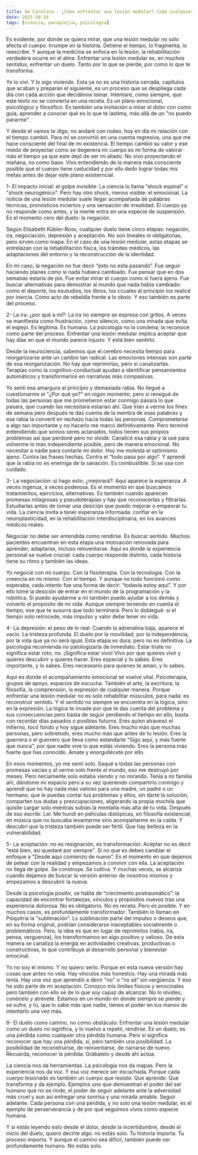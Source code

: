 ```yaml
---
title: De Carolina - ¿Cómo enfrentar una lesión medular? Como cualquier duelo
date: 2025-10-10
tags: [ciencia, paraplejia, psicología]
---
```

Es evidente, por donde se quiera mirar, que una lesión medular no solo afecta el cuerpo. Irrumpe en la historia. Detiene el tiempo, lo fragmenta, lo reescribe. Y aunque la medicina se enfoca en la lesión, la rehabilitación verdadera ocurre en el alma. Enfrentar una lesión medular es, en muchos sentidos, enfrentar un duelo. Tanto por lo que se pierde, por como lo que te transforma.

Yo lo viví. Y lo sigo viviendo. Esta ya no es una historia cerrada, capítulos que acaban y preparan el siguiente, es un proceso que se despliega cada día con cada acción que decidimos tomar. Intentaré, como siempre, que este texto no se convierta en una receta. Es un plano emocional, psicológico y filosófico. Es también una invitación a mirar el dolor con como guía, aprender a conocer qué es lo que te lastima, más allá de un "no puedo pararme".

Y desde el vamos te digo, no andaré con rodeo, hoy en día mi relación con el tiempo cambió. Para mí se convirtió en una cuenta regresiva, una que me hace consciente del final de mi existencia. El tiempo cambió su valor y ese miedo de proyectar como se degenera mi cuerpo es mi forma de valorar más el tiempo ya que este dejó de ser mi aliado. No vivo proyectando el mañana, no como base. Vivo entendiendo de la manera más consciente posible que el cuerpo tiene caducidad y por ello dedo lograr todas mis metas antes de dejar este plano existerncial.

1- El impacto inicial: el golpe invisible:
La ciencia lo llama “shock espinal” o "shock neurogénico". Pero hay otro shock, menos visible: el emocional. La noticia de una lesión medular suele llegar acompañada de palabras técnicas, pronósticos inciertos y una sensación de irrealidad. El cuerpo ya no responde como antes, y la mente entra en una especie de suspensión. Es el momento cero del duelo: la negación.

Según Elisabeth Kübler-Ross, cualquier duelo tiene cinco etapas: negación, ira, negociación, depresión y aceptación. No son lineales ni obligatorias, pero sirven como mapa. En el caso de una lesión medular, estas etapas se entrelazan con la rehabilitación física, los trámites médicos, las adaptaciones del entorno y la reconstrucción de la identidad.

En mi caso, la negación no fue decir “esto no está pasando”. Fue seguir haciendo planes como si nada hubiera cambiado. Fue pensar que en dos semanas estaría de pie. Fue evitar mirar el cuerpo como si fuera ajeno. Fue buscar alternativas para demostrar al mundo que nada había cambiado: como el deporte, los esutudios, los libros, los ccuales al principio los realicé por inercia. Como acto de rebeldía frente a lo obvio. Y eso también es parte del proceso.

2- La ira: ¿por qué a mí?:
La ira no siempre se expresa con gritos. A veces se manifiesta como frustración, como silencio, como una mirada que evita el espejo. Es legítima. Es humana. La psicología no la condena; la reconoce como parte del proceso. Enfrentar una lesión medular implica aceptar que hay días en que el mundo parece injusto. Y está bien sentirlo.

Desde la neurociencia, sabemos que el cerebro necesita tiempo para reorganizarse ante un cambio tan radical. Las emociones intensas son parte de esa reorganización. No hay que reprimirlas, pero sí canalizarlas. Terapias como la cognitivo-conductual ayudan a identificar pensamientos automáticos y transformarlos en narrativas más compasivas.

Yo sentí esa amargura al principio y demasiada rabia. No llegué a cuestionarme el "¿Por qué yo?" en nigún momento, pero si renegué de todas las personas que me prometieron estar conmigo pasara lo que pasara, que cuando las necesitara estarían ahí. Que irían a verme los fines de semana pero después te das cuenta de la mentira de esas palabras y esa rabia la convertí en rechazo hacia todas las personas. Comprometerse a algo tan importante y no hacerlo me marcó definitivamente. Pero terminé entendiendo que somos seres aclanados, todos tienen sus propios problemas así que perdoné pero no olvidé. Canalicé esa rabia y la usé para volverme lo más independiente posible, pero de manera emocional. No necesitar a nadie para contarle mi dolor. Hoy me molesta el optimismo ajeno. Contra las frases hechas. Contra el “todo pasa por algo”. Y aprendí que la rabia no es enemiga de la sanación. Es combustible. Si se usa con cuidado.

3- La negociación: si hago esto, ¿mejorará?:
Aquí aparece la esperanza. A veces ingenua, a veces poderosa. Es el momento en que buscamos tratamientos, ejercicios, alternativas. Es también cuando aparecen promesas milagrosas y pseudoterapias y hay que reconocerlas y filtrarlas. Estudiarlas antes de tomar una desición que puedo mejorar o empeorar tu vida. La ciencia invita a tener esperanza informada: confiar en la neuroplasticidad, en la rehabilitación interdisciplinaria, en los avances médicos reales.

Negociar no debe ser entendida como rendirse. Es buscar sentido. Muchos pacientes encuentran en esta etapa una motivación renovada para aprender, adaptarse, incluso reinventarse. Aquí es donde la experiencia personal se vuelve crucial: cada cuerpo responde distinto, cada historia tiene su ritmo y también las ideas.

Yo negocié con mi cuerpo. Con la fisioterapia. Con la tecnología. Con la creencia en mi mismo. Con el tiempo. Y aunque no todo funcionó como esperaba, cada intento fue una forma de decir: “todavía estoy aquí”. Y por ello tomé la desición de entrar en el mundo de la programación y la robótica. Si puedo ayudarme a mí también puedo ayudar a los demás y volverlo el propósito de mi vida. Aunque siempre teniendo en cuenta el tiempo, ese que te susurra que todo terminará. Pero lo doblegué: si el tiempo solo retrocede, más impulso y valor debe tener mi vida.

4- La depresión: el peso de lo real:
Cuando la adrenalina baja, aparece el vacío. La tristeza profunda. El duelo por la movilidad, por la independencia, por la vida que ya no será igual. Esta etapa es dura, pero no es definitiva. La psicología recomienda no patologizarla de inmediato. Estar triste no significa estar roto, no. ¡Significa estar vivo! Vivo por que quieres vivir y quieres descubrir y quieres hacer. Eres especial y lo sabes. Eres importante, y lo sabes. Eres neceseario para quienes te aman, y lo sabes.

Aquí es donde el acompañamiento emocional se vuelve vital. Psicoterapia, grupos de apoyo, espacios de escucha. También el arte, la escritura, la filosofía, la comprensión, la expresión de cualquier manera. Porque enfrentar una lesión medular no es solo rehabilitar músculos, para nada: es reconstruir sentido. Y el sentido no siempre se encuentra en la lógica, sino en la expresión. La lógica te invade por que te das cuenta del problema y sus consecuencias pero basta de seguir perdiendo el tiempo en ello, basta con recordar días pasados o posibles futuros. Eres quien atravesó el infierno, tocó fondo y hoy sigue adelante. Eres mucho más que muchas personas, pero sobretodo, eres mucho más que antes de tu lesión. Eres la guerrera o el guerrero que lleva como estandarte "Sigo aquí, y más fuerte que nunca", por que nadie vive lo que estás viviendo. Eres la persona más fuerte que has conocido. Ámate y enorgullécete por ello.

En esos momentos, yo me sentí solo. Saqué a todas las personas con promesas vacías y al verme solo frente al mundo, eso me destruyó por meses. Pero neciamente solo estaba viendo y no mirando. Tenía a mi familia ahí, dándome mi espacio pero a su vez queriendo compartirlo conmigo y aprendí que no hay nada más valioso para una madre, un padre o un hermano, que le puedas contar tus problemas y ellos, sin darte la solución, comparten tus dudas y preocupaciones, aligerando la propia mochila que quisite cargar solo mientras subías la montaña más alta de tu vida. Después de eso escribí. Leí. Me hundí en películas distópicas, en filosofía existencial, en música que no buscaba levantarme sino acompañarme en la caída. Y descubrí que la tristeza también puede ser fértil. Que hay belleza en la vulnerabilidad.

5- La aceptación: no es resignación, es transformación:
Aceptar no es decir “está bien, así quedaré por siempre". Si no que es debes cambiar el enfoque a "Desde aquí comienzo de nuevo”. Es el momento en que dejamos de pelear con la realidad y empezamos a convivir con ella. La aceptación no llega de golpe. Se construye. Se cultiva. Y muchas veces, se alcanza cuando dejamos de buscar la versión anterior de nosotros mismos y empezamos a descubrir la nueva.

Desde la psicología positiv, se habla de “crecimiento postraumático”: la capacidad de encontrar fortalezas, vínculos y propósitos nuevos tras una experiencia dolorosa. No es obligatorio. No es receta. Pero es posible. Y en muchos casos, es profundamente transformador. También lo llaman en Psiquitría la "sublimación". Ls sublimación parte del impulso o deseos que, en su forma original, podrían considerarse inaceptables socialmente o problemáticos. Pero, la idea es que en lugar de reprimirlos (rabia, ira, pensa, verguenza), los transformamos en algo positivo y valioso. De esta manera se canaliza la energía en actividades creativas, productivas o constructivas, lo que contribuye al desarrollo personal y bienestar emocinal.

Yo no soy el mismo. Y no quiero serlo. Porque en esta nueva versión hay cosas que antes no veía. Hay vínculos más honestos. Hay una mirada más lenta. Hay una voz que aprendió a decir "no" o “no sé” sin vergüenza. Y eso ha sido parte de mi aceptación. Conozco mis límites físicos y emocinales pero también con ello sé de lo que soy capaz de alcanzar. No lo olvides, conócelo y atrévete. Estamos en un mundo en donde siempre se pierde y se sufre, y tú, que lo sabe más que nadie, tienes el poder en tus manos de intentarlo una vez más.

6- El duelo como camino, no como obstáculo:
Enfrentar una lesión medular como un duelo no significa, y lo vuelvo a repetir, rendirse. Es un duelo, es una pérdida como cualquier otra pérdida humana. Pero sí significa reconocer que hay una pérdida, sí, pero también una posibilidad. La posibilidad de reconstruirse, de reinventarse, de narrarse de nuevo. Recuerda, reconocer la pérdida. Grábatelo y desde ahí actúa.

La ciencia nos da herramientas. La psicología nos da mapas. Pero la experiencia nos da voz. Y esa voz merece ser escuchada. Porque cada cuerpo lesionado es también un cuerpo que resiste. Que aprende. Que transforma y da ejemplo. Ejemplos uno que demuestran el poder del ser humano que no se rinde, el poder de seguir adelante ante la adversidad más cruel y aun así entregar una sonrisa y una mirada amable. Seguir adelante. Cada persona con una pérdida, y no solo una lesión medular, es el ejemplo de perserverancia y de por qué seguimos vivos como especie humana.

Y si estás leyendo esto desde el dolor, desde la incertidumbre, desde el inicio del duelo, quiero decirte algo: no estás solo. Tu historia importa. Tu proceso importa. Y aunque el camino sea difícil, también puede ser profundamente humano. No estás solo.
